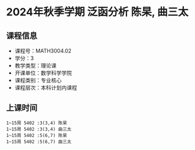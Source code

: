 # 2024年秋季学期 泛函分析 陈杲, 曲三太






## 课程信息

- 课程号：MATH3004.02
- 学分：3
- 教学类型：理论课
- 开课单位：数学科学学院
- 课程类别：专业核心
- 课程层次：本科计划内课程

## 上课时间

```
1~15周 5402 :3(3,4) 陈杲
1~15周 5402 :3(3,4) 曲三太
1~15周 5402 :5(6,7) 陈杲
1~15周 5402 :5(6,7) 曲三太
```

